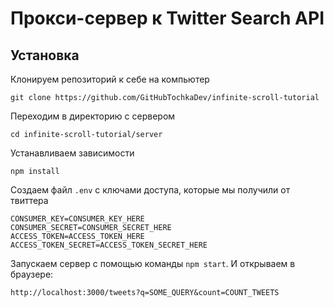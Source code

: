 # Прокси-сервер к Twitter Search API

## Установка
Клонируем репозиторий к себе на компьютер
```
git clone https://github.com/GitHubTochkaDev/infinite-scroll-tutorial
```
Переходим в директорию с сервером
```
cd infinite-scroll-tutorial/server
```
Устанавливаем зависимости
```
npm install
```
Создаем файл `.env` с ключами доступа, которые мы получили от твиттера
```
CONSUMER_KEY=CONSUMER_KEY_HERE
CONSUMER_SECRET=CONSUMER_SECRET_HERE
ACCESS_TOKEN=ACCESS_TOKEN_HERE
ACCESS_TOKEN_SECRET=ACCESS_TOKEN_SECRET_HERE
```
Запускаем сервер с помощью команды `npm start`. И открываем в браузере: 
```
http://localhost:3000/tweets?q=SOME_QUERY&count=COUNT_TWEETS
```